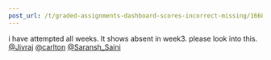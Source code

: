 ```yaml
---
post_url: /t/graded-assignments-dashboard-scores-incorrect-missing/166816/44
---
```

i have attempted all weeks. It shows absent in week3. please look into this. [@Jivraj](/u/jivraj) [@carlton](/u/carlton) [@Saransh\_Saini](/u/saransh_saini)